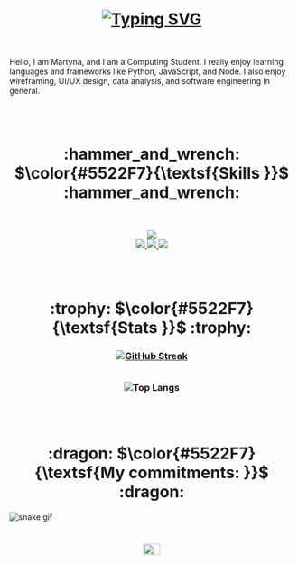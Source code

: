 <h1 align="center">
<a href="https://git.io/typing-svg"><img src="https://readme-typing-svg.demolab.com?font=Fira+Code&weight=600&size=32&duration=6000&pause=1009&color=5522F7&center=true&vCenter=true&random=false&width=600&height=60&lines=Hello+there%2C+;I'm+Martyna+Wloka!;Self-proclaimed+coding+ninja+🥷;computing+student." alt="Typing SVG" />
</a>
</h1>
<br/>
<p align="left">
Hello, I am Martyna, and I am a Computing Student. I really enjoy learning languages and frameworks like Python, JavaScript, and Node. I also enjoy wireframing, UI/UX design, data analysis, and software engineering in general.
</p>
<br/>
<br/>
<h1 align="center">:hammer_and_wrench: $\color{#5522F7}{\textsf{Skills }}$ 	:hammer_and_wrench: </h1>
<br/>
<p align="center">
  <a href="https://skillicons.dev">
    <img src="https://skillicons.dev/icons?i=html,css,js,nodejs,express,react,threejs,bootstrap,flask&perline=9" />
  </a>
  <br/>
  <a href="https://skillicons.dev">
    <img src="https://skillicons.dev/icons?i=c,py,sqlite&perline=3" />
  </a>
  <a href="https://skillicons.dev">
    <img src="https://skillicons.dev/icons?i=blender,figma,notion&perline=3" />
  </a>
  <a href="https://skillicons.dev">
    <img src="https://skillicons.dev/icons?i=pycharm,vscode&perline=2" />
  </a>
</p>
<br/>
<br/>
<h1 align="center">:trophy: $\color{#5522F7}{\textsf{Stats }}$ 	:trophy: </h1>
<h3 align="center">
<a href="https://git.io/streak-stats"><img src="https://github-readme-streak-stats-nine-rouge.vercel.app?user=M4Wloka&theme=nightowl&border_radius=5&mode=weekly&border=5522F7&stroke=5522F7&ring=5522F7&sideNums=5522F7&currStreakLabel=EB5454&currStreakNum=EB5454&fire=EB5454&dates=5522F7" alt="GitHub Streak" /></a>
<br/>
<br/>
  
![Top Langs](https://github-readme-stats.vercel.app/api/top-langs/?username=M4Wloka&hide=fortran,cython&theme=nightowl&border_color=5522F7&title_color=5522F7&text_color=aa80ce)


</h3>
<br/>
<br/>
<h1 align="center">
	:dragon: $\color{#5522F7}{\textsf{My commitments: }}$ :dragon: 
</h1>

![snake gif](https://github.com/M4Wloka/M4Wloka/blob/output/github-contribution-grid-snake-dark.svg)

<h1 align="center">
<a href="https://www.linkedin.com/in/martyna-wloka/" target="blank"><img align="center" src="https://raw.githubusercontent.com/rahuldkjain/github-profile-readme-generator/master/src/images/icons/Social/linked-in-alt.svg" alt="martyna-wloka" height="20" width="30" /></a>
</h1>
<br/>
